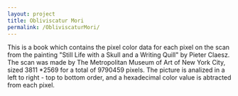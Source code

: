 ```yaml
---
layout: project
title: Obliviscatur Mori
permalink: /ObliviscaturMori/
---
```



This is a book which contains the pixel color data for each pixel on the scan from the painting "Still Life with a Skull and a Writing Quill" by Pieter Claesz.
The scan was made by The Metropolitan Museum of Art of New York City, sized 3811 *2569 for a total of 9790459 pixels. 
The picture is analized in a left to right - top to bottom order, and a hexadecimal color value is abtracted from each pixel.


